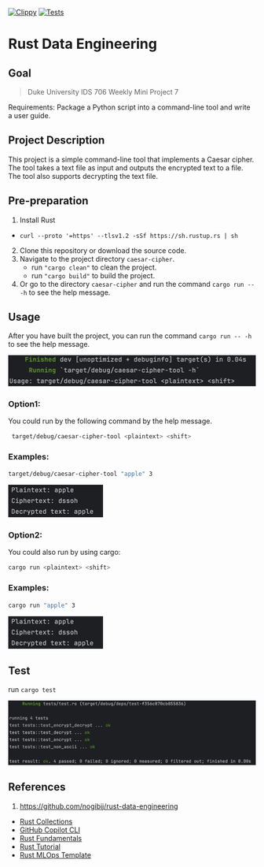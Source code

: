 [![Clippy](https://github.com/nogibjj/IDS706-MiniProject7-RustScriptCli/actions/workflows/lint.yml/badge.svg)](https://github.com/nogibjj/IDS706-MiniProject7-RustScriptCli/actions/workflows/lint.yml)
[![Tests](https://github.com/nogibjj/IDS706-MiniProject7-RustScriptCli/workflows/tests.yml/badge.svg)](https://github.com/nogibjj/IDS706-MiniProject7-RustScriptCli/actions/workflows/tests.yml)


# Rust Data Engineering

## Goal

> Duke University IDS 706 Weekly Mini Project 7

Requirements: Package a Python script into a command-line tool and write a user guide.

## Project Description

This project is a simple command-line tool that implements a Caesar cipher.  The tool takes a text file as input and outputs the encrypted text to a file.  The tool also supports decrypting the text file.


## Pre-preparation

1. Install Rust
- `curl --proto '=https' --tlsv1.2 -sSf https://sh.rustup.rs | sh`
2. Clone this repository or download the source code.
3. Navigate to the project directory `caesar-cipher`.
   - run `"cargo clean"` to clean the project.
   - run `"cargo build"` to build the project.
4. Or go to the directory `caesar-cipher` and run the command `cargo run -- -h` to see the help message.

## Usage

After you have built the project, you can run the command `cargo run -- -h` to see the help message.

![img.png](img.png)

### Option1:
You could run by the following command by the help message.

```bash
 target/debug/caesar-cipher-tool <plaintext> <shift>
```

### Examples:
```bash
target/debug/caesar-cipher-tool "apple" 3 
```
![img_1.png](img_1.png)


### Option2:

You could also run by using cargo:

```bash
cargo run <plaintext> <shift>
```

### Examples:
```bash
cargo run "apple" 3 
```

![img_2.png](img_2.png)

## Test

run `cargo test`

![img_3.png](img_3.png)


## References

1. https://github.com/nogibjj/rust-data-engineering

* [Rust Collections](https://doc.rust-lang.org/std/collections/index.html)
* [GitHub Copilot CLI](https://www.npmjs.com/package/@githubnext/github-copilot-cli)
* [Rust Fundamentals](https://github.com/alfredodeza/rust-fundamentals)
* [Rust Tutorial](https://nogibjj.github.io/rust-tutorial/)
* [Rust MLOps Template](https://github.com/nogibjj/mlops-template)
